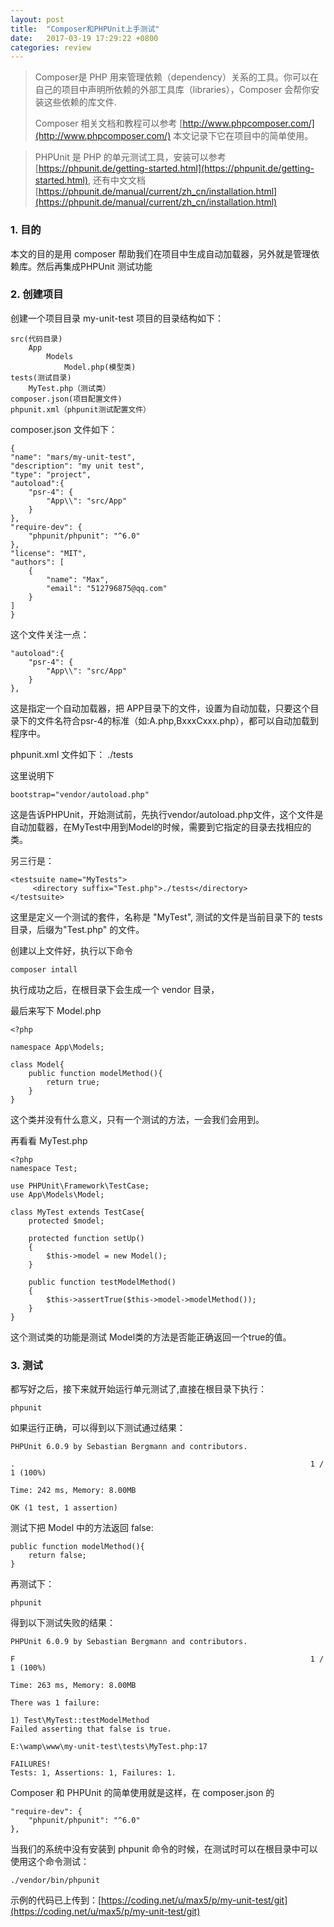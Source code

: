 ```yaml
---
layout: post
title:  "Composer和PHPUnit上手测试"
date:   2017-03-19 17:29:22 +0800
categories: review
---
```


> Composer是 PHP 用来管理依赖（dependency）关系的工具。你可以在自己的项目中声明所依赖的外部工具库（libraries），Composer 会帮你安装这些依赖的库文件.
> 
> Composer 相关文档和教程可以参考 [http://www.phpcomposer.com/](http://www.phpcomposer.com/)
> 本文记录下它在项目中的简单使用。

>PHPUnit 是 PHP 的单元测试工具，安装可以参考 [https://phpunit.de/getting-started.html](https://phpunit.de/getting-started.html), 还有中文文档 [https://phpunit.de/manual/current/zh_cn/installation.html](https://phpunit.de/manual/current/zh_cn/installation.html)

### 1. 目的

本文的目的是用 composer 帮助我们在项目中生成自动加载器，另外就是管理依赖库。然后再集成PHPUnit 测试功能                  

### 2. 创建项目

创建一个项目目录 my-unit-test
项目的目录结构如下：

	src(代码目录)
  		App
			Models
				Model.php(模型类)
	tests(测试目录)
		MyTest.php（测试类）
	composer.json(项目配置文件)
	phpunit.xml（phpunit测试配置文件）

composer.json 文件如下：
	
	{
    "name": "mars/my-unit-test",
    "description": "my unit test",
    "type": "project",
	"autoload":{
		"psr-4": {
			"App\\": "src/App"
		}
	},
    "require-dev": {
        "phpunit/phpunit": "^6.0"
    },
    "license": "MIT",
    "authors": [
        {
            "name": "Max",
            "email": "512796875@qq.com"
        }
    ]
	}	

这个文件关注一点：

	"autoload":{
		"psr-4": {
			"App\\": "src/App"
		}
	},

这是指定一个自动加载器，把 APP目录下的文件，设置为自动加载，只要这个目录下的文件名符合psr-4的标准（如:A.php,BxxxCxxx.php），都可以自动加载到程序中。

phpunit.xml 文件如下：
	<?xml version="1.0" encoding="UTF-8"?>
	<phpunit backupGlobals="false"
	         backupStaticAttributes="false"
	         bootstrap="vendor/autoload.php"
	         colors="true"
	         convertErrorsToExceptions="true"
	         convertNoticesToExceptions="true"
	         convertWarningsToExceptions="true"
	         processIsolation="false"
	         stopOnFailure="false">
	    <testsuites>
	        <testsuite name="MyTests">
	            <directory suffix="Test.php">./tests</directory>
	        </testsuite>
	    </testsuites>	    
	</phpunit>

这里说明下

	bootstrap="vendor/autoload.php"

这是告诉PHPUnit，开始测试前，先执行vendor/autoload.php文件，这个文件是自动加载器，在MyTest中用到Model的时候，需要到它指定的目录去找相应的类。

另三行是：

	<testsuite name="MyTests">
	     <directory suffix="Test.php">./tests</directory>
	</testsuite>

这里是定义一个测试的套件，名称是 "MyTest", 测试的文件是当前目录下的 tests 目录，后缀为"Test.php" 的文件。

创建以上文件好，执行以下命令
	
	composer intall 

执行成功之后，在根目录下会生成一个 vendor 目录，

最后来写下 Model.php 

	<?php
	
	namespace App\Models;
	
	class Model{
		public function modelMethod(){
			return true;
		}
	}

这个类并没有什么意义，只有一个测试的方法，一会我们会用到。

再看看 MyTest.php

	<?php
	namespace Test;
	
	use PHPUnit\Framework\TestCase;
	use App\Models\Model;
	
	class MyTest extends TestCase{
		protected $model;
		
		protected function setUp()
	    {
	        $this->model = new Model();
	    }
		
		public function testModelMethod()
		{
			$this->assertTrue($this->model->modelMethod());
		}
	}

这个测试类的功能是测试 Model类的方法是否能正确返回一个true的值。

### 3. 测试
都写好之后，接下来就开始运行单元测试了,直接在根目录下执行：

	phpunit

如果运行正确，可以得到以下测试通过结果：
	
	PHPUnit 6.0.9 by Sebastian Bergmann and contributors.

	.                                                                  1 / 1 (100%)
	
	Time: 242 ms, Memory: 8.00MB
	
	OK (1 test, 1 assertion)

测试下把 Model 中的方法返回 false:
	
	public function modelMethod(){
		return false;
	}

再测试下：
	
	phpunit

得到以下测试失败的结果：

	PHPUnit 6.0.9 by Sebastian Bergmann and contributors.

	F                                                                  1 / 1 (100%)
	
	Time: 263 ms, Memory: 8.00MB
	
	There was 1 failure:
	
	1) Test\MyTest::testModelMethod
	Failed asserting that false is true.
	
	E:\wamp\www\my-unit-test\tests\MyTest.php:17
	
	FAILURES!
	Tests: 1, Assertions: 1, Failures: 1.


Composer 和 PHPUnit 的简单使用就是这样，在 composer.json 的

	"require-dev": {
        "phpunit/phpunit": "^6.0"
    },

当我们的系统中没有安装到 phpunit 命令的时候，在测试时可以在根目录中可以使用这个命令测试：
	
	./vendor/bin/phpunit


示例的代码已上传到：[https://coding.net/u/max5/p/my-unit-test/git](https://coding.net/u/max5/p/my-unit-test/git)




